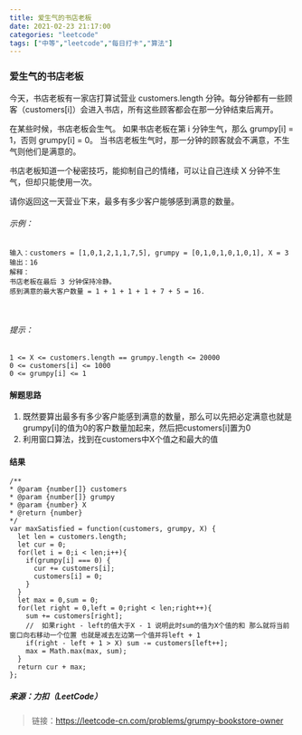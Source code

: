 ```yaml
---
title: 爱生气的书店老板
date: 2021-02-23 21:17:00
categories: "leetcode"
tags: ["中等","leetcode","每日打卡","算法"]
---
```

### 爱生气的书店老板

今天，书店老板有一家店打算试营业 customers.length 分钟。每分钟都有一些顾客（customers[i]）会进入书店，所有这些顾客都会在那一分钟结束后离开。

在某些时候，书店老板会生气。 如果书店老板在第 i 分钟生气，那么 grumpy[i] = 1，否则 grumpy[i] = 0。 当书店老板生气时，那一分钟的顾客就会不满意，不生气则他们是满意的。

书店老板知道一个秘密技巧，能抑制自己的情绪，可以让自己连续 X 分钟不生气，但却只能使用一次。

请你返回这一天营业下来，最多有多少客户能够感到满意的数量。

###### 示例：

    输入：customers = [1,0,1,2,1,1,7,5], grumpy = [0,1,0,1,0,1,0,1], X = 3
    输出：16
    解释：
    书店老板在最后 3 分钟保持冷静。
    感到满意的最大客户数量 = 1 + 1 + 1 + 1 + 7 + 5 = 16.
 
###### 提示：

    1 <= X <= customers.length == grumpy.length <= 20000
    0 <= customers[i] <= 1000
    0 <= grumpy[i] <= 1

#### 解题思路

1. 既然要算出最多有多少客户能感到满意的数量，那么可以先把必定满意也就是grumpy[i]的值为0的客户数量加起来，然后把customers[i]置为0
2. 利用窗口算法，找到在customers中X个值之和最大的值

#### 结果

    /**
    * @param {number[]} customers
    * @param {number[]} grumpy
    * @param {number} X
    * @return {number}
    */
    var maxSatisfied = function(customers, grumpy, X) {
      let len = customers.length;
      let cur = 0;
      for(let i = 0;i < len;i++){
        if(grumpy[i] === 0) {
          cur += customers[i];
          customers[i] = 0;
        }
      }
      let max = 0,sum = 0;
      for(let right = 0,left = 0;right < len;right++){
        sum += customers[right];
        //  如果right - left的值大于X - 1 说明此时sum的值为X个值的和 那么就将当前窗口向右移动一个位置 也就是减去左边第一个值并将left + 1
        if(right - left + 1 > X) sum -= customers[left++];
        max = Math.max(max, sum);
      }
      return cur + max;
    };

##### 来源：力扣（LeetCode）
> 链接：https://leetcode-cn.com/problems/grumpy-bookstore-owner